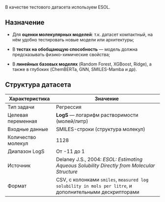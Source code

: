 В качестве тестового датасета используем ESOL.

## Назначение
- Для **оценки молекулярных моделей**: т.к. датасет компактный, на нём удобно тестировать новые модели или архитектуры;
    
- В **тестах на обобщающую способность** — модель должна предсказывать физико-химические свойства;
    
- В **линейных базовых моделях** (Random Forest, XGBoost, Ridge), а также в глубоких (ChemBERTa, GNN, SMILES-Mamba и др).
## Структура датасета
| Характеристика     | Значение                                                                                                |
| ------------------ | ------------------------------------------------------------------------------------------------------- |
| Тип задачи         | Регрессия                                                                                               |
| Целевая переменная | **LogS** — логарифм растворимости (молей/литр)                                                          |
| Входные данные     | SMILES-строки (структура молекул)                                                                       |
| Количество молекул | 1128                                                                                                    |
| Диапазон LogS      | От -11 до 1                                                                                             |
| Источник           | Delaney J.S., 2004: _ESOL: Estimating Aqueous Solubility Directly from Molecular Structure_             |
| Формат             | CSV, с колонками `smiles`, `measured log solubility in mols per litre`, и дополнительными дескрипторами |
